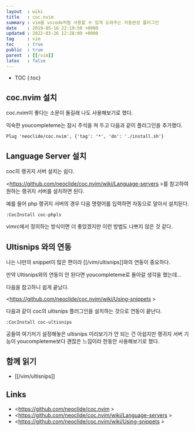 ```yaml
---
layout  : wiki
title   : coc.nvim
summary : vim을 vscode처럼 사용할 수 있게 도와주는 자동완성 플러그인
date    : 2019-05-16 22:19:50 +0900
updated : 2022-03-26 12:28:09 +0900
tag     : vim
toc     : true
public  : true
parent  : [[/vim]]
latex   : false
---
```

* TOC
{:toc}

## coc.nvim 설치

coc.nvim이 좋다는 소문이 돌길래 나도 사용해보기로 했다.

익숙한 youcompleteme는 잠시 주석을 쳐 두고 다음과 같이 플러그인을 추가했다.

```viml
Plug 'neoclide/coc.nvim', {'tag': '*', 'do': './install.sh'}
```

## Language Server 설치

coc의 랭귀지 서버 설치는 쉽다.

<https://github.com/neoclide/coc.nvim/wiki/Language-servers >를 참고하여 원하는 랭귀지 서버를 설치하면 된다.

예를 들어 php 랭귀지 서버의 경우 다음 명령어를 입력하면 자동으로 알아서 설치된다.

```viml
:CocInstall coc-phpls
```

vimrc에서 정의하는 방식이면 더 좋았겠지만 이런 방법도 나쁘지 않은 것 같다.

## Ultisnips 와의 연동

나는 나만의 snippet이 많은 편이라 [[/vim/ultisnips]]와의 연동이 중요하다.

만약 Ultisnips와의 연동이 안 된다면 youcompleteme로 돌아갈 생각을 했는데...

다음을 참고하니 쉽게 끝났다.

<https://github.com/neoclide/coc.nvim/wiki/Using-snippets >

다음과 같이 coc의 ultisnips 플러그인을 설치하는 것으로 연동이 끝난다.

```viml
:CocInstall coc-ultisnips
```

공들여 여기저기 설정해놓은 ultisnips 미리보기가 안 되는 건 아쉽지만 랭귀지 서버 기능이 youcompleteme보다 괜찮은 느낌이라 한동안 사용해보기로 했다.

## 함께 읽기

- [[/vim/ultisnips]]

## Links

* <https://github.com/neoclide/coc.nvim >
* <https://github.com/neoclide/coc.nvim/wiki/Language-servers >
* <https://github.com/neoclide/coc.nvim/wiki/Using-snippets >
